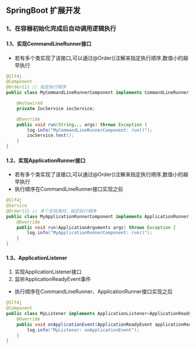## SpringBoot 扩展开发

### 1、在容器初始化完成后自动调用逻辑执行

#### 1.1、实现CommandLineRunner接口

- 若有多个类实现了该接口,可以通过@Order()注解来指定执行顺序,数值小的越早执行

```java
@Slf4j
@Component
@Order(1) // 指定执行顺序
public class MyCommandLineRunnerComponent implements CommandLineRunner {

    @Autowired
    private IocService iocService;

    @Override
    public void run(String... args) throws Exception {
        log.info("MyCommandLineRunnerComponent: run()");
        iocService.test();
    }
}
```

#### 1.2、实现ApplicationRunner接口

- 若有多个类实现了该接口,可以通过@Order()注解来指定执行顺序,数值小的越早执行
- 执行顺序在CommandLineRunner接口实现之前

```java
@Slf4j
@Service
@Order(1) // 多个实现类时，指定执行顺序
public class MyApplicationRunnerComponent implements ApplicationRunner {
    @Override
    public void run(ApplicationArguments args) throws Exception {
        log.info("MyApplicationRunnerComponent: run()");
    }
}
```

#### 1.3、ApplicationListener

1. 实现ApplicationListener接口
2. 监听ApplicationReadyEvent事件

- 执行顺序在CommandLineRunner、ApplicationRunner接口实现之后

```java
@Slf4j
@Component
public class MyListener implements ApplicationListener<ApplicationReadyEvent> {
    @Override
    public void onApplicationEvent(ApplicationReadyEvent applicationReadyEvent) {
        log.info("MyListener: onApplicationEvent");
    }
}
```

